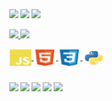 
 <div>
 <img height="170em" src="https://s3.us-west-2.amazonaws.com/secure.notion-static.com/2db3ad72-b613-47ab-8107-11bba87d3d1c/_3dtext2gif_ktfhtxggaedi.gif?X-Amz-Algorithm=AWS4-HMAC-SHA256&X-Amz-Credential=AKIAT73L2G45O3KS52Y5%2F20210806%2Fus-west-2%2Fs3%2Faws4_request&X-Amz-Date=20210806T134837Z&X-Amz-Expires=86400&X-Amz-Signature=c3024d115fe0068963045a95119abc2895eeb2d0aed3e6b31181459ea58de0b5&X-Amz-SignedHeaders=host&response-content-disposition=filename%20%3D%22_3dtext2gif_ktfhtxggaedi.gif%22"/>
  
 <img height="170em" src="https://s3.us-west-2.amazonaws.com/secure.notion-static.com/80fe180d-3ee8-4f87-b6f8-685748692bd0/prog.gif?X-Amz-Algorithm=AWS4-HMAC-SHA256&X-Amz-Credential=AKIAT73L2G45O3KS52Y5%2F20210806%2Fus-west-2%2Fs3%2Faws4_request&X-Amz-Date=20210806T132843Z&X-Amz-Expires=86400&X-Amz-Signature=0cdd8b03e8fa3d935507f4a7467d5b6be7628772c462475f4af966d2da3836fd&X-Amz-SignedHeaders=host&response-content-disposition=filename%20%3D%22prog.gif%22"/>
 
 <img height="170em" src="https://s3.us-west-2.amazonaws.com/secure.notion-static.com/f8d5aa13-c534-491b-bd83-db9598b46a2a/mat.gif?X-Amz-Algorithm=AWS4-HMAC-SHA256&X-Amz-Credential=AKIAT73L2G45O3KS52Y5%2F20210806%2Fus-west-2%2Fs3%2Faws4_request&X-Amz-Date=20210806T132914Z&X-Amz-Expires=86400&X-Amz-Signature=af69f1fa787c2bb37f3eeef7b240f3b35a8e82e890d83821f851712d7f9f8214&X-Amz-SignedHeaders=host&response-content-disposition=filename%20%3D%22mat.gif%22"/>
 

 </div><br>
 
 <div>
 <a href="https://github.com/joaoguilhermemendes">
  <img height="150em" src="https://github-readme-stats.vercel.app/api?username=joaoguilhermemendes&show_icons=true&theme=dark&include_all_commits=true&count_private=true"/>
  <img height="150em" src="https://github-readme-stats.vercel.app/api/top-langs/?username=joaoguilhermemendes&layout=compact&langs_count=16&theme=dark"/>
<div>
<div style="display: inline_block"><br>
  <img align="center" alt="Joao-Js" height="30" width="40" src="https://raw.githubusercontent.com/devicons/devicon/master/icons/javascript/javascript-plain.svg">
  <img align="center" alt="Joao-HTML" height="30" width="40" src="https://raw.githubusercontent.com/devicons/devicon/master/icons/html5/html5-original.svg">
  <img align="center" alt="Joao-CSS" height="30" width="40" src="https://raw.githubusercontent.com/devicons/devicon/master/icons/css3/css3-original.svg">
  <img align="center" alt="Joao-Python" height="30" width="40" src="https://raw.githubusercontent.com/devicons/devicon/master/icons/python/python-original.svg">
  
 
</div>
  
  ##
 

  <a href="https://www.youtube.com/channel/UC4ZZGjr6iErkdvSytagUr8A" target="_blank"><img src="https://img.shields.io/badge/-Youtube-%23EA4335?style=for-the-badge&logo=youtube&logoColor=white" target="_blank"></a>
  <a href="https://www.instagram.com/joao_guilherme26/" target="_blank"><img src="https://img.shields.io/badge/-Instagram-%23E4405F?style=for-the-badge&logo=instagram&logoColor=white" target="_blank"></a>
  <a href="https://discord.gg/G9GPg5SA75" target="_blank"><img src="https://img.shields.io/badge/Discord-7289DA?style=for-the-badge&logo=discord&logoColor=white" target="_blank"></a> 
  <a href = "mailto:joaoguilhermemendes@id.uff.br"><img src="https://img.shields.io/badge/-Gmail-%23333?style=for-the-badge&logo=gmail&logoColor=white" target="_blank"></a>
  <a href="https://www.linkedin.com/in/jo%C3%A3o-guilherme-porto-mendes-855098209/" target="_blank"><img src="https://img.shields.io/badge/-LinkedIn-%230077B5?style=for-the-badge&logo=linkedin&logoColor=white" target="_blank"></a> 
 


<div align="left" width="3">

<!--[![spotify-github-profile](https://spotify-github-profile.vercel.app/api/view?uid=22u5sgcsp7bvy23iqjpv4vcbi&cover_image=true&theme=default)](https://github.com/kittinan/spotify-github-profile) -->
 
 </div>
